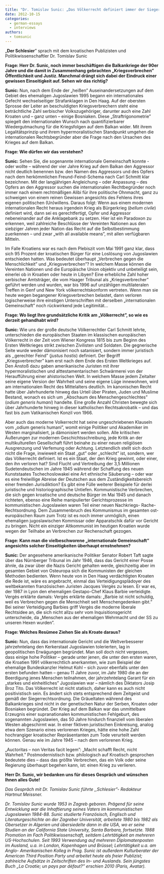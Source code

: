 ```yaml
---
title: "Dr. Tomislav Sunic: „Das Völkerrecht definiert immer der Sieger!” Der Schlesier, Nr. 42, Oktober 21, 2011-10-25"
date: 2012-10-15
categories: 
  - german-essays
  - interviews
authors: 
  - tomsunic
---
```


„**Der Schlesier**” sprach mit dem kroatischen Publizisten und Politikwissenschaftler Dr. Tomislav Sunic

**Frage: Herr Dr. Sunic, noch immer beschäftigen die Balkankriege der 90er Jahre und die damit in Zusammenhang gebrachten „Kriegsverbrechen” Öffentlichkeit und Justiz. Manchmal drängt sich dabei der Eindruck einer gewissen Einseitigkeit auf. Sehen wir das richtig?**

**Sunic:** Nun, nach dem Ende der „heißen” Auseinandersetzungen auf dem Gebiet des ehemaligen Jugoslawien 1995 begann ein internationales Gefecht wechselseitiger Strafanklagen in Den Haag. Auf der obersten Sprosse der Leiter an beschuldigten Kriegsverbrechern steht eine beträchtliche Zahl serbischer Volkszugehöriger, darunter auch eine Zahl Kroaten und – ganz unten – einige Bosniaken. Diese „Straftrigonometrie” spiegelt den internationalen Wunsch nach quantifizierbarer Wiedergutmachung für die Kriegsfolgen auf dem Balkan wider. Mit ihrem Legalitätsprinzip und ihrem hypermoralistischen Standpunkt umgehen die internationalen Rechtsbegründer aber die Frage nach den Ursachen des Krieges auf dem Balkan.

**Frage: Wie dürfen wir das verstehen?**

**Sunic:** Sehen Sie, die sogenannte internationale Gemeinschaft konnte - oder wollte – während der vier Jahre Krieg auf dem Balkan den Aggressor nicht deutlich benennen bzw. den Namen des Aggressors und des Opfers nach dem herkömmlichen Freund-Feind-Schema nach Carl Schmitt klar bezeichnen. Mit der langjährigen Angleichung – oder Anpassung – des Opfers an den Aggressor suchen die internationalen Rechtbegründer noch immer nach einem rechtmäßigen Alibi für ihre politische Ohnmacht, ganz zu schweigen von einem reinen Gewissen angesichts des Fehlens ihres eigenen politischen (Un)willens. Daraus folgt: Wenn aus einem modernen internationalen Recht heraus irgendein Krieg als Bürgerkrieg (_bellum civile_) definiert wird, dann sei es gerechtfertigt, Opfer und Aggressor nebeneinander auf die Anklagebank zu setzen. Hier ist ein Paradoxon zu erkennen, weil zahlreiche Beschlüsse der Vereinten Nationen aus den siebziger Jahren jeder Nation das Recht auf die Selbstbestimmung zuerkennen – und zwar „with all available means”, mit allen verfügbaren Mitteln.

Im Falle Kroatiens war es nach dem Plebiszit vom Mai 1991 ganz klar, dass sich 95 Prozent der kroatischen Bürger für eine Loslösung von Jugoslawien entschieden hatten. Was bedeutet überhaupt „Verbrechen gegen die Menschlichkeit” und „Kriegsverbrechen”? In welchem Masse können die Vereinten Nationen und die Europäische Union objektiv und unbeteiligt sein, einerlei ob in Kroatien oder heute in Libyen? Eine erhebliche Zahl hoher serbischer Amtsträger, die vom Haager Tribunal als „Kriegsverbrecher” geführt werden und wurden, war bis 1996 auf unzähligen multilateralen Treffen in Genf und New York völkerrechtskonform vertreten. Wenn man sie heute wegen begangener Kriegsverbrechen belastet, dann verloren logischerweise ihre einstigen Unterschriften mit derselben „internationalen Gemeinschaft” noch rückwirkend jede Legitimität…

**Frage: Wo liegt Ihre grundsätzliche Kritik am „Völkerrecht”, so wie es derzeit gehandhabt wird?**

**Sunic:** Wie uns der große deutsche Völkerrechtler Carl Schmitt lehrte, unterschieden die europäischen Staaten im klassischen europäischen Völkerrecht in der Zeit vom Wiener Kongress 1815 bis zum Beginn des Ersten Weltkrieges strikt zwischen Zivilisten und Soldaten. Die gegnerische Seite wurde weder dämonisiert noch satanisiert, sondern immer juristisch als ,,gerechter Feind” (_justus hostis_) definiert. Der Begriff „Kriegsverbrecher” kam erst nach dem Ende des Ersten Weltkrieges auf. Den Anstoß dazu gaben amerikanische Juristen mit ihrer hypermoralistischen und alttestamentarischen Schwärmerei von der Heraufführung einer ahistorischen Welt. In welchem Masse jedem Zeitalter seine eigene Version der Wahrheit und seine eigene Lüge innewohnen, wird am internationalen Recht des Mittelalters deutlich. Im kanonischen Recht hatte über Jahrhunderte hinweg das Urteil über Piraten, Juden und Muslime Bestand, wonach es sich um ,,Abschaum des Menschengeschlechtes” (_odium generis humani_) handelte. Eine große Anzahl Christen bewegte sich über Jahrhunderte hinweg in dieser katholischen Rechtsakrobatik – und das fast bis zum Vatikanischen Konzil von 1966.

Aber auch das moderne Volkerrecht hat seine ungeschriebenen Klauseln vom „odium generis humani”, womit einige Politiker und Akademiker im Westen marginalisiert, ja dämonisiert werden sollen. Alle kritischen Äußerungen zur modernen Geschichtsschreibung, jede Kritik an der multikulturellen Gesellschaft führt beinahe zu einer neuen religiösen Ausgrenzung und Verfemung oder Achtung. Letztendlich stellt sich doch nicht die Frage, inwieweit ein Staat „gut” oder „schlecht” ist, sondern, wer das Völkerrecht definiert. Ist es ein Staat, der den Krieg gewinnt, oder einer, den ihn verloren hat? Sind Flucht und Vertreibung der 3,5 Millionen Sudetendeutschen im Jahre 1945 während der Schaffung des neuen Kunststaates Tschechoslowakei eine Art ethnische Säuberung – oder war es eine freiwillige Abreise der Deutschen aus dem Zuständigkeitsbereich einer fremden Jurisdiktion? Es gibt eine Fülle weiterer Beispiele für derlei juristische und historiographische Untiefen. Kommunistische Verbrechen, die sich gegen kroatische und deutsche Bürger im Mai 1945 und danach richteten, ebenso eine Reihe manipulierter Gerichtsprozesse im kommunistischen Jugoslawien waren Teil einer neuen Nachkriegs- Rache-Rechtsordnung. Dem Zusammenbruch des Kommunismus im gesamten ost-europäischen Raum zum Trotz ist es noch immer unmöglich, einen ehemaligen jugoslawischen Kommissar oder Apparatschik dafür vor Gericht zu bringen. Nicht ein einziger Altkommunist im heutigen Kroatien wurde wegen der Teilhabe an Verbrechen zur Rechenschaft gezogen.

**Frage: Kann man die vielbeschworene „internationale Gemeinschaft” angesichts solcher Einseitigkeiten überhaupt ernstnehmen?**

**Sunic:** Der angesehene amerikanische Politiker Senator Robert Taft sagte über das Nürnberger Tribunal im Jahr 1946, dass das Gericht einer Posse ähnle, da zwar über die Nazis Gericht gehalten werde, gleichzeitig aber im gesamten Gebiet von Osteuropa sich die Kommunisten der gleichen Methoden bedienten. Wenn heute von in Den Haag verdächtigten Kroaten die Rede ist, wäre es angebracht, einmal das Verteidigungsplädoyer des weltbekannten französischen Juristen Jacques Vergès zu lesen. Er war es, der 1987 in Lyon den ehemaligen Gestapo-Chef Klaus Barbie verteidigte. Vergès erklärte damals: Vergès erklärte damals: „Barbie ist nicht schuldig, weil es Verbrechen gegen die Menschheit seit Menschengedenken gibt.” Bei seiner Verteidigung Barbies griff Vergès die moderne liberale Rechtsidee an, die sich nicht allzu sehr vom Inquisitionsgericht unterscheide, da „Menschen aus der ehemaligen Wehrmacht und der SS zu unseren Hexen wurden”.

**Frage: Welches Resümee Ziehen Sie als Kroate daraus?**

**Sunic:** Nun, dass das internationale Gericht und die Weltverbesserer jahrzehntelang den Kerkerstaat Jugoslawien tolerierten, lag in geopolitischen Erwägungen begründet. Man soll doch nicht vergessen, dass einige hohe Politiker – gerade unter jenen, die unter den ersten waren, die Kroatien 1991 völkerrechtlich anerkannten, wie zum Beispiel der ehemalige Bundeskanzler Helmut Kohl – sich zuvor ebenfalls unter den ersten befunden hatten – genau 11 Jahre zuvor, im Jahr 1980 die an der Beerdigung jenes Menschen teilnahmen, der jahrzehntelang Garant für ein „starkes und einheitliches” Jugoslawien war – nämlich des Diktators Josip Broz Tito. Das Völkerrecht ist nicht statisch, daher kann es auch nicht positivistisch sein. Es ändert sich stets entsprechend dem Zeitgeist und gemäß der Siegerrechtsordnung. Die Gräueltaten während des Balkankrieges sind nicht in der genetischen Natur der Serben, Kroaten oder Bosniaken begründet. Der Krieg auf dem Balkan war das unmittelbare Erzeugnis einer supranationalen kommunistischen Fehlgeburt, des sogenannten Jugoslawien, das 50 Jahre hindurch finanziell vom liberalen Westen abgeschirmt war. In einer fiktiven juristischen Einkreisung, analog etwa dem Szenario eines verlorenen Krieges, hätte eine hohe Zahl hochrangiger kroatischer Repräsentanten zum Tode verurteilt werden können. Genau wie im Jahre 1945 – nach dem verlorenen Krieg.

„Auctoritas – non Veritas facit legem”: „Macht schafft Recht, nicht Wahrheit.” Postmodernistisch bzw. philologisch auf Kroatisch gesprochen bedeutete dies – dass das größte Verbrechen, das ein Volk oder seine Regierung überhaupt begehen kann, ist: einen Krieg zu verlieren.

**Herr Dr. Sunic, wir bedanken uns für dieses Gespräch und wünschen Ihnen alles Gute!**

_Das Gespräch mit Dr. Tomislav Sunic führte ,,Schlesier”- Redakteur Hartmut Meissner._

_Dr. Tomislav Sunic wurde 1953 in Zagreb geboren. Prägend für seine Entwicklung war die Inhaftierung seines Vaters im kommunistischen Jugoslawien 1984-88. Sunic studierte Französisch, Englisch und Literaturgeschichte an der Zagreber Universität, arbeitete 1980 bis 1982 als Obersetzer in Algerien und übersiedelte dann in die USA, wo er seine Studien an der California State University, Santa Barbara, fortsetzte. 1988 Promotion im Fach Politikwissenschaft, seitdem Lehrtätigkeit an mehreren US-Hochschulen. Seit 1993 Verwendung auf mehreren Diplomatenposten im Ausland, u.a. in London, Kopenhagen und Brüssel; Lehrtätigkeit u.a. am Anglo- Amerikanischen Kolleg in Prag. Sunic ist außerdem Kulturberater der American Third Position Party und arbeitet heute als freier Publizist; zahlreiche Aufsätze in Zeitschriften des In- und Auslands. Sein jüngstes Buch „La Croatie; un pays par défaut?” erschien 2010 (Paris, Avatar)._
